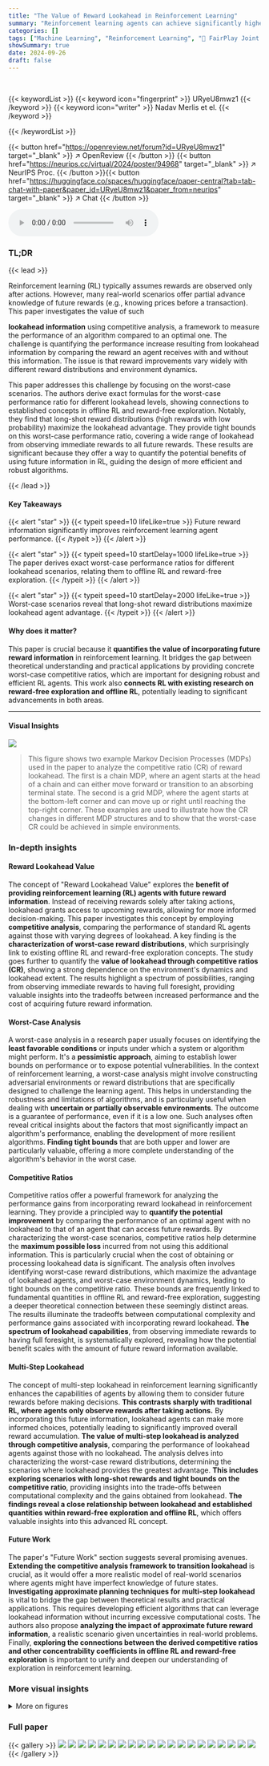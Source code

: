 ```yaml
---
title: "The Value of Reward Lookahead in Reinforcement Learning"
summary: "Reinforcement learning agents can achieve significantly higher rewards by using advance knowledge of future rewards; this paper mathematically analyzes this advantage by computing the worst-case perfo..."
categories: []
tags: ["Machine Learning", "Reinforcement Learning", "🏢 FairPlay Joint Team, CREST, ENSAE Paris",]
showSummary: true
date: 2024-09-26
draft: false
---
```


<br>

{{< keywordList >}}
{{< keyword icon="fingerprint" >}} URyeU8mwz1 {{< /keyword >}}
{{< keyword icon="writer" >}} Nadav Merlis et el. {{< /keyword >}}
 
{{< /keywordList >}}

{{< button href="https://openreview.net/forum?id=URyeU8mwz1" target="_blank" >}}
↗ OpenReview
{{< /button >}}
{{< button href="https://neurips.cc/virtual/2024/poster/94968" target="_blank" >}}
↗ NeurIPS Proc.
{{< /button >}}{{< button href="https://huggingface.co/spaces/huggingface/paper-central?tab=tab-chat-with-paper&paper_id=URyeU8mwz1&paper_from=neurips" target="_blank" >}}
↗ Chat
{{< /button >}}



<audio controls>
    <source src="https://ai-paper-reviewer.com/URyeU8mwz1/podcast.wav" type="audio/wav">
    Your browser does not support the audio element.
</audio>


### TL;DR


{{< lead >}}

Reinforcement learning (RL) typically assumes rewards are observed only after actions. However, many real-world scenarios offer partial advance knowledge of future rewards (e.g., knowing prices before a transaction). This paper investigates the value of such 

**lookahead information** using competitive analysis, a framework to measure the performance of an algorithm compared to an optimal one. The challenge is quantifying the performance increase resulting from lookahead information by comparing the reward an agent receives with and without this information.  The issue is that reward improvements vary widely with different reward distributions and environment dynamics.

This paper addresses this challenge by focusing on the worst-case scenarios. The authors derive exact formulas for the worst-case performance ratio for different lookahead levels, showing connections to established concepts in offline RL and reward-free exploration. Notably, they find that long-shot reward distributions (high rewards with low probability) maximize the lookahead advantage. They provide tight bounds on this worst-case performance ratio, covering a wide range of lookahead from observing immediate rewards to all future rewards. These results are significant because they offer a way to quantify the potential benefits of using future information in RL, guiding the design of more efficient and robust algorithms.

{{< /lead >}}


#### Key Takeaways

{{< alert "star" >}}
{{< typeit speed=10 lifeLike=true >}} Future reward information significantly improves reinforcement learning agent performance. {{< /typeit >}}
{{< /alert >}}

{{< alert "star" >}}
{{< typeit speed=10 startDelay=1000 lifeLike=true >}} The paper derives exact worst-case performance ratios for different lookahead scenarios, relating them to offline RL and reward-free exploration. {{< /typeit >}}
{{< /alert >}}

{{< alert "star" >}}
{{< typeit speed=10 startDelay=2000 lifeLike=true >}} Worst-case scenarios reveal that long-shot reward distributions maximize lookahead agent advantage. {{< /typeit >}}
{{< /alert >}}

#### Why does it matter?
This paper is crucial because it **quantifies the value of incorporating future reward information** in reinforcement learning.  It bridges the gap between theoretical understanding and practical applications by providing concrete worst-case competitive ratios, which are important for designing robust and efficient RL agents.  This work also **connects RL with existing research on reward-free exploration and offline RL**, potentially leading to significant advancements in both areas.

------
#### Visual Insights



![](https://ai-paper-reviewer.com/URyeU8mwz1/figures_7_1.jpg)

> This figure shows two example Markov Decision Processes (MDPs) used in the paper to analyze the competitive ratio (CR) of reward lookahead.  The first is a chain MDP, where an agent starts at the head of a chain and can either move forward or transition to an absorbing terminal state. The second is a grid MDP, where the agent starts at the bottom-left corner and can move up or right until reaching the top-right corner. These examples are used to illustrate how the CR changes in different MDP structures and to show that the worst-case CR could be achieved in simple environments.







### In-depth insights


#### Reward Lookahead Value
The concept of "Reward Lookahead Value" explores the **benefit of providing reinforcement learning (RL) agents with future reward information**.  Instead of receiving rewards solely after taking actions, lookahead grants access to upcoming rewards, allowing for more informed decision-making.  This paper investigates this concept by employing **competitive analysis**, comparing the performance of standard RL agents against those with varying degrees of lookahead.  A key finding is the **characterization of worst-case reward distributions**, which surprisingly link to existing offline RL and reward-free exploration concepts. The study goes further to quantify the **value of lookahead through competitive ratios (CR)**, showing a strong dependence on the environment's dynamics and lookahead extent. The results highlight a spectrum of possibilities, ranging from observing immediate rewards to having full foresight, providing valuable insights into the tradeoffs between increased performance and the cost of acquiring future reward information.

#### Worst-Case Analysis
A worst-case analysis in a research paper usually focuses on identifying the **least favorable conditions** or inputs under which a system or algorithm might perform.  It's a **pessimistic approach**, aiming to establish lower bounds on performance or to expose potential vulnerabilities.  In the context of reinforcement learning, a worst-case analysis might involve constructing adversarial environments or reward distributions that are specifically designed to challenge the learning agent.  This helps in understanding the robustness and limitations of algorithms, and is particularly useful when dealing with **uncertain or partially observable environments**.  The outcome is a guarantee of performance, even if it is a low one. Such analyses often reveal critical insights about the factors that most significantly impact an algorithm's performance, enabling the development of more resilient algorithms. **Finding tight bounds** that are both upper and lower are particularly valuable, offering a more complete understanding of the algorithm's behavior in the worst case.

#### Competitive Ratios
Competitive ratios offer a powerful framework for analyzing the performance gains from incorporating reward lookahead in reinforcement learning.  They provide a principled way to **quantify the potential improvement** by comparing the performance of an optimal agent with no lookahead to that of an agent that can access future rewards.  By characterizing the worst-case scenarios, competitive ratios help determine the **maximum possible loss** incurred from not using this additional information. This is particularly crucial when the cost of obtaining or processing lookahead data is significant. The analysis often involves identifying worst-case reward distributions, which maximize the advantage of lookahead agents, and worst-case environment dynamics, leading to tight bounds on the competitive ratio. These bounds are frequently linked to fundamental quantities in offline RL and reward-free exploration, suggesting a deeper theoretical connection between these seemingly distinct areas.  The results illuminate the tradeoffs between computational complexity and performance gains associated with incorporating reward lookahead. **The spectrum of lookahead capabilities**, from observing immediate rewards to having full foresight, is systematically explored, revealing how the potential benefit scales with the amount of future reward information available.

#### Multi-Step Lookahead
The concept of multi-step lookahead in reinforcement learning significantly enhances the capabilities of agents by allowing them to consider future rewards before making decisions.  **This contrasts sharply with traditional RL, where agents only observe rewards after taking actions.**  By incorporating this future information, lookahead agents can make more informed choices, potentially leading to significantly improved overall reward accumulation.  **The value of multi-step lookahead is analyzed through competitive analysis**, comparing the performance of lookahead agents against those with no lookahead.  The analysis delves into characterizing the worst-case reward distributions, determining the scenarios where lookahead provides the greatest advantage.  **This includes exploring scenarios with long-shot rewards and tight bounds on the competitive ratio**,  providing insights into the trade-offs between computational complexity and the gains obtained from lookahead.  **The findings reveal a close relationship between lookahead and established quantities within reward-free exploration and offline RL**, which offers valuable insights into this advanced RL concept.

#### Future Work
The paper's "Future Work" section suggests several promising avenues.  **Extending the competitive analysis framework to transition lookahead** is crucial, as it would offer a more realistic model of real-world scenarios where agents might have imperfect knowledge of future states.  **Investigating approximate planning techniques for multi-step lookahead** is vital to bridge the gap between theoretical results and practical applications. This requires developing efficient algorithms that can leverage lookahead information without incurring excessive computational costs.  The authors also propose **analyzing the impact of approximate future reward information**, a realistic scenario given uncertainties in real-world problems. Finally, **exploring the connections between the derived competitive ratios and other concentrability coefficients in offline RL and reward-free exploration** is important to unify and deepen our understanding of exploration in reinforcement learning.


### More visual insights

<details>
<summary>More on figures
</summary>


![](https://ai-paper-reviewer.com/URyeU8mwz1/figures_22_1.jpg)

> This figure shows a tree-like Markov Decision Process (MDP) used to illustrate a near-worst-case scenario for the competitive ratio (CR).  The agent starts at the root and can choose to stay there or traverse the tree.  Once traversal begins, the agent must continue until reaching a leaf node. Leaf nodes have a long-shot reward distribution (very high reward with low probability). All other nodes have zero reward. This structure is designed to highlight the difference in performance between agents with and without reward lookahead.


![](https://ai-paper-reviewer.com/URyeU8mwz1/figures_25_1.jpg)

> This figure shows a tree-like Markov Decision Process (MDP) used to illustrate a near worst-case scenario for the competitive ratio. The agent starts at the root node and can choose to either stay at the root or traverse down the tree.  Once traversal starts, it must continue to a leaf node.  Leaf nodes have a long-shot reward (high reward with low probability), while all other nodes have zero reward. The structure forces a trade-off between immediate rewards and long-term rewards, making it a challenging environment to analyze lookahead.


</details>






### Full paper

{{< gallery >}}
<img src="https://ai-paper-reviewer.com/URyeU8mwz1/1.png" class="grid-w50 md:grid-w33 xl:grid-w25" />
<img src="https://ai-paper-reviewer.com/URyeU8mwz1/2.png" class="grid-w50 md:grid-w33 xl:grid-w25" />
<img src="https://ai-paper-reviewer.com/URyeU8mwz1/3.png" class="grid-w50 md:grid-w33 xl:grid-w25" />
<img src="https://ai-paper-reviewer.com/URyeU8mwz1/4.png" class="grid-w50 md:grid-w33 xl:grid-w25" />
<img src="https://ai-paper-reviewer.com/URyeU8mwz1/5.png" class="grid-w50 md:grid-w33 xl:grid-w25" />
<img src="https://ai-paper-reviewer.com/URyeU8mwz1/6.png" class="grid-w50 md:grid-w33 xl:grid-w25" />
<img src="https://ai-paper-reviewer.com/URyeU8mwz1/7.png" class="grid-w50 md:grid-w33 xl:grid-w25" />
<img src="https://ai-paper-reviewer.com/URyeU8mwz1/8.png" class="grid-w50 md:grid-w33 xl:grid-w25" />
<img src="https://ai-paper-reviewer.com/URyeU8mwz1/9.png" class="grid-w50 md:grid-w33 xl:grid-w25" />
<img src="https://ai-paper-reviewer.com/URyeU8mwz1/10.png" class="grid-w50 md:grid-w33 xl:grid-w25" />
<img src="https://ai-paper-reviewer.com/URyeU8mwz1/11.png" class="grid-w50 md:grid-w33 xl:grid-w25" />
<img src="https://ai-paper-reviewer.com/URyeU8mwz1/12.png" class="grid-w50 md:grid-w33 xl:grid-w25" />
<img src="https://ai-paper-reviewer.com/URyeU8mwz1/13.png" class="grid-w50 md:grid-w33 xl:grid-w25" />
<img src="https://ai-paper-reviewer.com/URyeU8mwz1/14.png" class="grid-w50 md:grid-w33 xl:grid-w25" />
<img src="https://ai-paper-reviewer.com/URyeU8mwz1/15.png" class="grid-w50 md:grid-w33 xl:grid-w25" />
<img src="https://ai-paper-reviewer.com/URyeU8mwz1/16.png" class="grid-w50 md:grid-w33 xl:grid-w25" />
<img src="https://ai-paper-reviewer.com/URyeU8mwz1/17.png" class="grid-w50 md:grid-w33 xl:grid-w25" />
<img src="https://ai-paper-reviewer.com/URyeU8mwz1/18.png" class="grid-w50 md:grid-w33 xl:grid-w25" />
<img src="https://ai-paper-reviewer.com/URyeU8mwz1/19.png" class="grid-w50 md:grid-w33 xl:grid-w25" />
<img src="https://ai-paper-reviewer.com/URyeU8mwz1/20.png" class="grid-w50 md:grid-w33 xl:grid-w25" />
{{< /gallery >}}